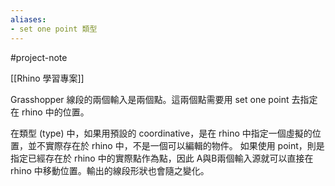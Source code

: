 ```yaml
---
aliases:
- set one point 類型
---
```


#project-note 

[[Rhino 學習專案]]

Grasshopper 線段的兩個輸入是兩個點。這兩個點需要用 set one point 去指定在 rhino 中的位置。

在類型 (type) 中，如果用預設的 coordinative，是在 rhino 中指定一個虛擬的位置，並不實際存在於 rhino 中，不是一個可以編輯的物件。
如果使用 point，則是指定已經存在於 rhino 中的實際點作為點，因此 A與B兩個輸入源就可以直接在 rhino 中移動位置。輸出的線段形狀也會隨之變化。